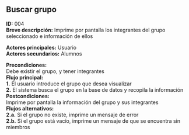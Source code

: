 ## Buscar grupo
**ID:** 004  
**Breve descripción:** Imprime por pantalla los integrantes del grupo seleccionado e información de ellos  

**Actores principales:** Usuario  
**Actores secundarios:** Alumnos

**Precondiciones:**  
Debe existir el grupo, y tener integrantes  
**Flujo principal:**  
**1.** El usuario introduce el grupo que desea visualizar  
**2.** El sistema busca el grupo en la base de datos y recopila la información  
**Postcondiciones:**  
Imprime por pantalla la información del grupo y sus integrantes  
**Flujos alternativos:**  
**2.a.** Si el grupo no existe, imprime un mensaje de error  
**2.b.** Si el grupo está vacío, imprime un mensaje de que se encuentra sin miembros
